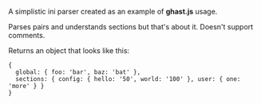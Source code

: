 A simplistic ini parser created as an example of **ghast.js** usage.

Parses pairs and understands sections but that's about it. Doesn't support comments.

Returns an object that looks like this:

```
{
  global: { foo: 'bar', baz: 'bat' },
  sections: { config: { hello: '50', world: '100' }, user: { one: 'more' } }
}
```
